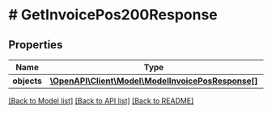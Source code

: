# # GetInvoicePos200Response

## Properties

Name | Type | Description | Notes
------------ | ------------- | ------------- | -------------
**objects** | [**\OpenAPI\Client\Model\ModelInvoicePosResponse[]**](ModelInvoicePosResponse.md) |  | [optional]

[[Back to Model list]](../../README.md#models) [[Back to API list]](../../README.md#endpoints) [[Back to README]](../../README.md)
